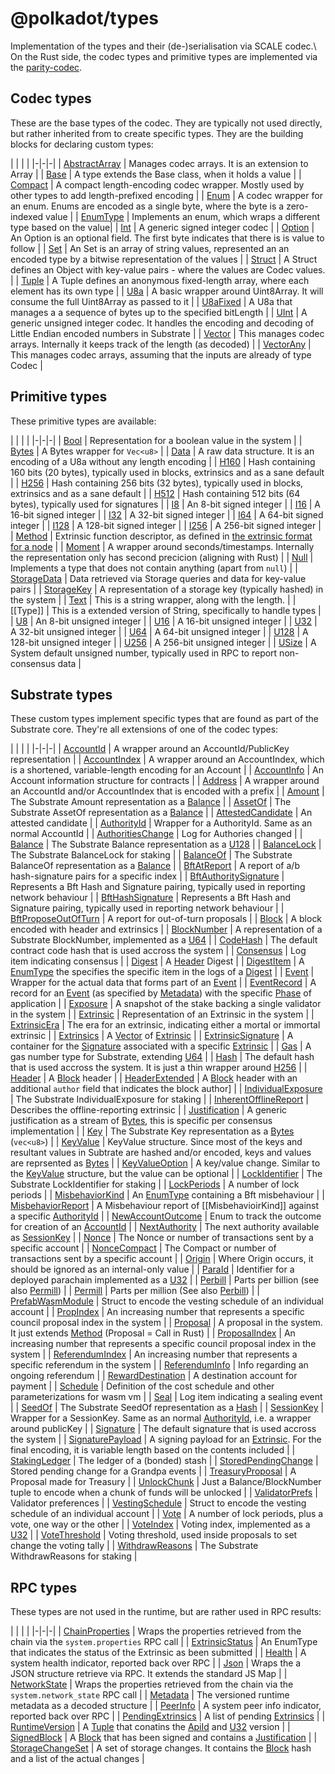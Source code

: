 
@polkadot/types
===============

Implementation of the types and their (de-)serialisation via SCALE codec.\\ On the Rust side, the codec types and primitive types are implemented via the [parity-codec](https://github.com/paritytech/parity-codec).

Codec types
-----------

These are the base types of the codec. They are typically not used directly, but rather inherited from to create specific types. They are the building blocks for declaring custom types:

\| \| \| \| \|-\|-\|-\| \| [AbstractArray](classes/_codec_abstractarray_.abstractarray.md) \| Manages codec arrays. It is an extension to Array \| \| [Base](classes/_codec_base_.base.md) \| A type extends the Base class, when it holds a value \| \| [Compact](classes/_codec_compact_.compact.md) \| A compact length-encoding codec wrapper. Mostly used by other types to add length-prefixed encoding \| \| [Enum](classes/_codec_enum_.enum.md) \| A codec wrapper for an enum. Enums are encoded as a single byte, where the byte is a zero-indexed value \| \| [EnumType](classes/_codec_enumtype_.enumtype.md) \| Implements an enum, which wraps a different type based on the value\| \| [Int](classes/_codec_int_.int.md) \| A generic signed integer codec \| \| [Option](classes/_codec_option_.option.md) \| An Option is an optional field. The first byte indicates that there is is value to follow \| \| [Set](classes/_codec_set_.set.md) \| An Set is an array of string values, represented an an encoded type by a bitwise representation of the values \| \| [Struct](classes/_codec_struct_.struct.md) \| A Struct defines an Object with key-value pairs - where the values are Codec values. \| \| [Tuple](classes/_codec_tuple_.tuple.md) \| A Tuple defines an anonymous fixed-length array, where each element has its own type \| \| [U8a](classes/_codec_u8a_.u8a.md) \| A basic wrapper around Uint8Array. It will consume the full Uint8Array as passed to it \| \| [U8aFixed](classes/_codec_u8afixed_.u8afixed.md) \| A U8a that manages a a sequence of bytes up to the specified bitLength \| \| [UInt](classes/_codec_uint_.uint.md) \| A generic unsigned integer codec. It handles the encoding and decoding of Little Endian encoded numbers in Substrate \| \| [Vector](classes/_codec_vector_.vector.md) \| This manages codec arrays. Internally it keeps track of the length (as decoded) \| \| [VectorAny](classes/_codec_vectorany_.vectorany.md) \| This manages codec arrays, assuming that the inputs are already of type Codec \|

Primitive types
---------------

These primitive types are available:

\| \| \| \| \|-\|-\|-\| \| [Bool](classes/_primitive_bool_.bool.md) \| Representation for a boolean value in the system \| \| [Bytes](classes/_primitive_bytes_.bytes.md) \| A Bytes wrapper for `Vec<u8>` \| \| [Data](classes/_primitive_data_.data.md) \| A raw data structure. It is an encoding of a U8a without any length encoding \| \| [H160](classes/_primitive_h160_.h160.md) \| Hash containing 160 bits (20 bytes), typically used in blocks, extrinsics and as a sane default \| \| [H256](classes/_primitive_h256_.h256.md) \| Hash containing 256 bits (32 bytes), typically used in blocks, extrinsics and as a sane default \| \| [H512](classes/_primitive_h512_.h512.md) \| Hash containing 512 bits (64 bytes), typically used for signatures \| \| [I8](classes/_primitive_i8_.i8.md) \| An 8-bit signed integer \| \| [I16](classes/_primitive_i16_.i16.md) \| A 16-bit signed integer \| \| [I32](classes/_primitive_i32_.i32.md) \| A 32-bit signed integer \| \| [I64](classes/_primitive_i64_.i64.md) \| A 64-bit signed integer \| \| [I128](classes/_primitive_i128_.i128.md) \| A 128-bit signed integer \| \| [I256](classes/_primitive_i256_.i256.md) \| A 256-bit signed integer \| \| [Method](classes/_primitive_method_.method.md) \| Extrinsic function descriptor, as defined in [the extrinsic format for a node](https://github.com/paritytech/wiki/blob/master/Extrinsic.md#the-extrinsic-format-for-node) \| \| [Moment](classes/_primitive_moment_.moment.md) \| A wrapper around seconds/timestamps. Internally the representation only has second precicion (aligning with Rust) \| \| [Null](classes/_primitive_null_.null.md) \| Implements a type that does not contain anything (apart from `null`) \| \| [StorageData](classes/_primitive_storagedata_.storagedata.md) \| Data retrieved via Storage queries and data for key-value pairs \| \| [StorageKey](classes/_primitive_storagekey_.storagekey.md) \| A representation of a storage key (typically hashed) in the system \| \| [Text](classes/_primitive_text_.text.md) \| This is a string wrapper, along with the length. \| \| \[\[Type\]\] \| This is a extended version of String, specifically to handle types \| \| [U8](classes/_primitive_u8_.u8.md) \| An 8-bit unsigned integer \| \| [U16](classes/_primitive_u16_.u16.md) \| A 16-bit unsigned integer \| \| [U32](classes/_primitive_u32_.u32.md) \| A 32-bit unsigned integer \| \| [U64](classes/_primitive_u64_.u64.md) \| A 64-bit unsigned integer \| \| [U128](classes/_primitive_u128_.u128.md) \| A 128-bit unsigned integer \| \| [U256](classes/_primitive_u256_.u256.md) \| A 256-bit unsigned integer \| \| [USize](classes/_primitive_usize_.usize.md) \| A System default unsigned number, typically used in RPC to report non-consensus data \|

Substrate types
---------------

These custom types implement specific types that are found as part of the Substrate core. They're all extensions of one of the codec types:

\| \| \| \| \|-\|-\|-\| \| [AccountId](classes/_type_accountid_.accountid.md) \| A wrapper around an AccountId/PublicKey representation \| \| [AccountIndex](classes/_type_accountindex_.accountindex.md) \| A wrapper around an AccountIndex, which is a shortened, variable-length encoding for an Account \| \| [AccountInfo](classes/_type_accountinfo_.accountinfo.md) \| An Account information structure for contracts \| \| [Address](classes/_type_address_.address.md) \| A wrapper around an AccountId and/or AccountIndex that is encoded with a prefix \| \| [Amount](classes/_type_amount_.amount.md) \| The Substrate Amount representation as a [Balance](classes/_type_balance_.balance.md) \| \| [AssetOf](classes/_type_assetof_.assetof.md) \| The Substrate AssetOf representation as a [Balance](classes/_type_balance_.balance.md) \| \| [AttestedCandidate](classes/_type_attestedcandidate_.attestedcandidate.md) \| An attested candidate \| \| [AuthorityId](classes/_type_authorityid_.authorityid.md) \| Wrapper for a AuthorityId. Same as an normal AccountId \| \| [AuthoritiesChange](classes/_type_digest_.authoritieschange.md) \| Log for Authories changed \| \| [Balance](classes/_type_balance_.balance.md) \| The Substrate Balance representation as a [U128](classes/_primitive_u128_.u128.md) \| \| [BalanceLock](classes/_type_balancelock_.balancelock.md) \| The Substrate BalanceLock for staking \| \| [BalanceOf](classes/_type_balance_.balanceof.md) \| The Substrate BalanceOf representation as a [Balance](classes/_type_balance_.balance.md) \| \| [BftAtReport](classes/_type_misbehaviorreport_.bftatreport.md) \| A report of a/b hash-signature pairs for a specific index \| \| [BftAuthoritySignature](classes/_type_bft_.bftauthoritysignature.md) \| Represents a Bft Hash and Signature pairing, typically used in reporting network behaviour \| \| [BftHashSignature](classes/_type_bft_.bfthashsignature.md) \| Represents a Bft Hash and Signature pairing, typically used in reporting network behaviour \| \| [BftProposeOutOfTurn](classes/_type_misbehaviorreport_.bftproposeoutofturn.md) \| A report for out-of-turn proposals \| \| [Block](classes/_type_block_.block.md) \| A block encoded with header and extrinsics \| \| [BlockNumber](classes/_type_blocknumber_.blocknumber.md) \| A representation of a Substrate BlockNumber, implemented as a [U64](classes/_primitive_u64_.u64.md) \| \| [CodeHash](classes/_type_codehash_.codehash.md) \| The default contract code hash that is used accross the system \| \| [Consensus](classes/_type_digest_.consensus.md) \| Log item indicating consensus \| \| [Digest](classes/_type_digest_.digest.md) \| A [Header](classes/_type_header_.header.md) Digest \| \| [DigestItem](classes/_type_digest_.digestitem.md) \| A [EnumType](classes/_codec_enumtype_.enumtype.md) the specifies the specific item in the logs of a [Digest](classes/_type_digest_.digest.md) \| \| [Event](classes/_type_event_.event.md) \| Wrapper for the actual data that forms part of an [Event](classes/_type_event_.event.md) \| \| [EventRecord](classes/_type_eventrecord_.eventrecord.md) \| A record for an [Event](classes/_type_event_.event.md) (as specified by [Metadata](classes/_metadata_metadata_.metadata.md)) with the specific [Phase](classes/_type_eventrecord_.phase.md) of application \| \| [Exposure](classes/_type_exposure_.exposure.md) \| A snapshot of the stake backing a single validator in the system \| \| [Extrinsic](classes/_type_extrinsic_.extrinsic.md) \| Representation of an Extrinsic in the system \| \| [ExtrinsicEra](classes/_type_extrinsicera_.extrinsicera.md) \| The era for an extrinsic, indicating either a mortal or immortal extrinsic \| \| [Extrinsics](classes/_type_extrinsics_.extrinsics.md) \| A [Vector](classes/_codec_vector_.vector.md) of [Extrinsic](classes/_type_extrinsic_.extrinsic.md) \| \| [ExtrinsicSignature](classes/_type_extrinsicsignature_.extrinsicsignature.md) \| A container for the [Signature](classes/_type_signature_.signature.md) associated with a specific [Extrinsic](classes/_type_extrinsic_.extrinsic.md) \| \| [Gas](classes/_type_gas_.gas.md) \| A gas number type for Substrate, extending [U64](classes/_primitive_u64_.u64.md) \| \| [Hash](classes/_type_hash_.hash.md) \| The default hash that is used accross the system. It is just a thin wrapper around [H256](classes/_primitive_h256_.h256.md) \| \| [Header](classes/_type_header_.header.md) \| A [Block](classes/_type_block_.block.md) header \| \| [HeaderExtended](classes/_type_header_.headerextended.md) \| A [Block](classes/_type_block_.block.md) header with an additional `author` field that indicates the block author\] \| \| [IndividualExposure](classes/_type_individualexposure_.individualexposure.md) \| The Substrate IndividualExposure for staking \| \| [InherentOfflineReport](classes/_type_inherentofflinereport_.inherentofflinereport.md) \| Describes the offline-reporting extrinsic \| \| [Justification](classes/_type_justification_.justification.md) \| A generic justification as a stream of [Bytes](classes/_primitive_bytes_.bytes.md), this is specific per consensus implementation \| \| [Key](classes/_type_key_.key.md) \| The Substrate Key representation as a [Bytes](classes/_primitive_bytes_.bytes.md) (`vec<u8>`) \| \| [KeyValue](classes/_type_keyvalue_.keyvalue.md) \| KeyValue structure. Since most of the keys and resultant values in Subtrate are hashed and/or encoded, keys and values are reprsented as [Bytes](classes/_primitive_bytes_.bytes.md) \| \| [KeyValueOption](classes/_type_keyvalue_.keyvalueoption.md) \| A key/value change. Similar to the [KeyValue](classes/_type_keyvalue_.keyvalue.md) structure, but the value can be optional \| \| [LockIdentifier](classes/_type_lockidentifier_.lockidentifier.md) \| The Substrate LockIdentifier for staking \| \| [LockPeriods](classes/_type_lockperiods_.lockperiods.md) \| A number of lock periods \| \| [MisbehaviorKind](classes/_type_misbehaviorreport_.misbehaviorkind.md) \| An [EnumType](classes/_codec_enumtype_.enumtype.md) containing a Bft misbehaviour \| \| [MisbehaviorReport](classes/_type_misbehaviorreport_.misbehaviorreport.md) \| A Misbehaviour report of \[\[MisbehavioirKind\]\] against a specific [AuthorityId](classes/_type_authorityid_.authorityid.md) \| \| [NewAccountOutcome](classes/_type_newaccountoutcome_.newaccountoutcome.md) \| Enum to track the outcome for creation of an [AccountId](classes/_type_accountid_.accountid.md) \| \| [NextAuthority](classes/_type_storedpendingchange_.nextauthority.md) \| The next authority available as [SessionKey](classes/_type_sessionkey_.sessionkey.md) \| \| [Nonce](classes/_type_nonce_.nonce.md) \| The Nonce or number of transactions sent by a specific account \| \| [NonceCompact](classes/_type_noncecompact_.noncecompact.md) \| The Compact or number of transactions sent by a specific account \| \| [Origin](classes/_type_origin_.origin.md) \| Where Origin occurs, it should be ignored as an internal-only value \| \| [ParaId](classes/_type_paraid_.paraid.md) \| Identifier for a deployed parachain implemented as a [U32](classes/_primitive_u32_.u32.md) \| \| [Perbill](classes/_type_perbill_.perbill.md) \| Parts per billion (see also [Permill](classes/_type_permill_.permill.md)) \| \| [Permill](classes/_type_permill_.permill.md) \| Parts per million (See also [Perbill](classes/_type_perbill_.perbill.md)) \| \| [PrefabWasmModule](classes/_type_prefabwasmmodule_.prefabwasmmodule.md) \| Struct to encode the vesting schedule of an individual account \| \| [PropIndex](classes/_type_propindex_.propindex.md) \| An increasing number that represents a specific council proposal index in the system \| \| [Proposal](classes/_type_proposal_.proposal.md) \| A proposal in the system. It just extends [Method](classes/_primitive_method_.method.md) (Proposal = Call in Rust) \| \| [ProposalIndex](classes/_type_proposalindex_.proposalindex.md) \| An increasing number that represents a specific council proposal index in the system \| \| [ReferendumIndex](classes/_type_referendumindex_.referendumindex.md) \| An increasing number that represents a specific referendum in the system \| \| [ReferendumInfo](classes/_type_referenduminfo_.referenduminfo.md) \| Info regarding an ongoing referendum \| \| [RewardDestination](classes/_type_rewarddestination_.rewarddestination.md) \| A destination account for payment \| \| [Schedule](classes/_type_schedule_.schedule.md) \| Definition of the cost schedule and other parameterizations for wasm vm \| \| [Seal](classes/_type_digest_.seal.md) \| Log item indicating a sealing event \| \| [SeedOf](classes/_type_seedof_.seedof.md) \| The Substrate SeedOf representation as a [Hash](classes/_type_hash_.hash.md) \| \| [SessionKey](classes/_type_sessionkey_.sessionkey.md) \| Wrapper for a SessionKey. Same as an normal [AuthorityId](classes/_type_authorityid_.authorityid.md), i.e. a wrapper around publicKey \| \| [Signature](classes/_type_signature_.signature.md) \| The default signature that is used accross the system \| \| [SignaturePayload](classes/_type_signaturepayload_.signaturepayload.md) \| A signing payload for an [Extrinsic](classes/_type_extrinsic_.extrinsic.md). For the final encoding, it is variable length based on the contents included \| \| [StakingLedger](classes/_type_stakingledger_.stakingledger.md) \| The ledger of a (bonded) stash \| \| [StoredPendingChange](classes/_type_storedpendingchange_.storedpendingchange.md) \| Stored pending change for a Grandpa events \| \| [TreasuryProposal](classes/_type_treasuryproposal_.treasuryproposal.md) \| A Proposal made for Treasury \| \| [UnlockChunk](classes/_type_unlockchunk_.unlockchunk.md) \| Just a Balance/BlockNumber tuple to encode when a chunk of funds will be unlocked \| \| [ValidatorPrefs](classes/_type_validatorprefs_.validatorprefs.md) \| Validator preferences \| \| [VestingSchedule](classes/_type_vestingschedule_.vestingschedule.md) \| Struct to encode the vesting schedule of an individual account \| \| [Vote](classes/_type_vote_.vote.md) \| A number of lock periods, plus a vote, one way or the other \| \| [VoteIndex](classes/_type_voteindex_.voteindex.md) \| Voting index, implemented as a [U32](classes/_primitive_u32_.u32.md) \| \| [VoteThreshold](classes/_type_votethreshold_.votethreshold.md) \| Voting threshold, used inside proposals to set change the voting tally \| \| [WithdrawReasons](classes/_type_withdrawreasons_.withdrawreasons.md) \| The Substrate WithdrawReasons for staking \|

RPC types
---------

These types are not used in the runtime, but are rather used in RPC results:

\| \| \| \| \|-\|-\|-\| \| [ChainProperties](classes/_rpc_chainproperties_.chainproperties.md) \| Wraps the properties retrieved from the chain via the `system.properties` RPC call \| \| [ExtrinsicStatus](classes/_rpc_extrinsicstatus_.extrinsicstatus.md) \| An EnumType that indicates the status of the Extrinsic as been submitted \| \| [Health](classes/_rpc_health_.health.md) \| A system health indicator, reported back over RPC \| \| [Json](classes/_rpc_json_.json.md) \| Wraps the a JSON structure retrieve via RPC. It extends the standard JS Map \| \| [NetworkState](classes/_rpc_networkstate_.networkstate.md) \| Wraps the properties retrieved from the chain via the `system.network_state` RPC call \| \| [Metadata](classes/_metadata_metadata_.metadata.md) \| The versioned runtime metadata as a decoded structure \| \| [PeerInfo](classes/_rpc_peerinfo_.peerinfo.md) \| A system peer info indicator, reported back over RPC \| \| [PendingExtrinsics](classes/_rpc_pendingextrinsics_.pendingextrinsics.md) \| A list of pending [Extrinsics](classes/_type_extrinsics_.extrinsics.md) \| \| [RuntimeVersion](classes/_rpc_runtimeversion_.runtimeversion.md) \| A [Tuple](classes/_codec_tuple_.tuple.md) that conatins the [ApiId](classes/_rpc_runtimeversion_.apiid.md) and [U32](classes/_primitive_u32_.u32.md) version \| \| [SignedBlock](classes/_rpc_signedblock_.signedblock.md) \| A [Block](classes/_type_block_.block.md) that has been signed and contains a [Justification](classes/_type_justification_.justification.md) \| \| [StorageChangeSet](classes/_rpc_storagechangeset_.storagechangeset.md) \| A set of storage changes. It contains the [Block](classes/_type_block_.block.md) hash and a list of the actual changes \|

